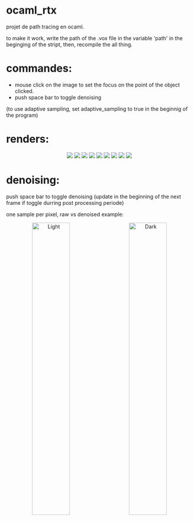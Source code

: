 # ocaml_rtx

projet de path tracing en ocaml.

to make it work, write the path of the .vox file in the variable 'path' in the beginging of the stript,
then, recompile the all thing.

# commandes:
  - mouse click on the image to set the focus on the point of the object clicked.
  - push space bar to toggle denoising

(to use adaptive sampling, set adaptive_sampling to true in the beginnig of the program)
# renders:

<p align="center">
  <img src="./renders/chr_knight_dof.png">
  <img src="./renders/monu7.png">
  <img src="./renders/monu16.png">
  <img src="./renders/monu4.png">
  <img src="./renders/mushroom2.png">
  <img src="./renders/metal2.png">
  <img src="./renders/castle.png">
  <img src="./renders/GI.png">
  <img src="./renders/chess.png">
</p>

# denoising:
push space bar to toggle denoising 
(update in the beginning of the next frame if toggle durring post processing periode) 

one sample per pixel, raw vs denoised example:
<p align="center">
  <img alt="Light" src="./renders/monu7_1SPP.png" width="45%">
&nbsp; &nbsp; &nbsp; &nbsp;
  <img alt="Dark" src="./renders/monu7_1SPP_denoised.png" width="45%">
</p>
